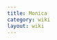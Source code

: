 ```yaml
---
title: Monica
category: wiki
layout: wiki
---
```

<script>window.location="{{ site.baseurl }}/wiki/Monica_Geller-Bing";</script>
